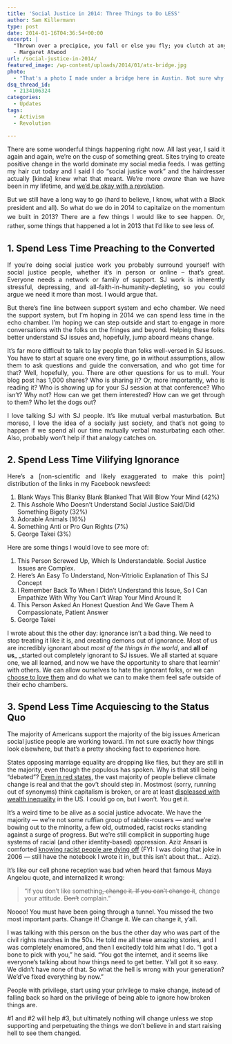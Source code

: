 ```yaml
---
title: 'Social Justice in 2014: Three Things to Do LESS'
author: Sam Killermann
type: post
date: 2014-01-16T04:36:54+00:00
excerpt: |
  "Thrown over a precipice, you fall or else you fly; you clutch at any hope, however unlikely; however – if I may use such an overworked word – miraculous. What we mean by that is, Against all odds."
  - Margaret Atwood
url: /social-justice-in-2014/
featured_image: /wp-content/uploads/2014/01/atx-bridge.jpg
photo:
  - "That's a photo I made under a bridge here in Austin. Not sure why I felt compelled to include it with this thought, but there's something bridgey going on here."
dsq_thread_id:
  - 2134106324
categories:
  - Updates
tags:
  - Activism
  - Revolution

---
```

<p style="text-align: justify;">
  There are some wonderful things happening right now. All last year, I said it again and again, we&#8217;re on the cusp of something great. Sites trying to create positive change in the world dominate my social media feeds. I was getting my hair cut today and I said I do &#8220;social justice work&#8221; and the hairdresser actually [kinda] knew what that meant. We&#8217;re more <em>aware</em> than we have been in my lifetime, and <a title="I’d be okay with a revolution." href="http://samkillermann.wpengine.com/okay-with-revolution/">we&#8217;d be okay with a revolution</a>.
</p>

<p style="text-align: justify;">
  But we still have a long way to go (hard to believe, I know, what with a Black president and all). <span style="line-height: 1.5em;">So what do we do in 2014 to capitalize on the momentum we built in 2013? There are a few things I would like to see happen. Or, rather, </span>some things that happened a lot in 2013 that I&#8217;d like to see less of.<span style="line-height: 1.5em;"><br /> </span>
</p>

<h2 style="text-align: justify;">
  1. Spend Less Time Preaching to the Converted
</h2>

<p style="text-align: justify;">
  If you&#8217;re doing social justice work you probably surround yourself with social justice people, whether it&#8217;s in person or online &#8211; that&#8217;s great. Everyone needs a network or family of support. SJ work is inherently stressful, depressing, and all-faith-in-humanity-depleting, so you could argue we need it more than most. I would argue that.
</p>

<p style="text-align: justify;">
  But there&#8217;s fine line between support system and echo chamber. We need the support system, but I&#8217;m hoping in 2014 we can spend less time in the echo chamber. I&#8217;m hoping we can step outside and start to engage in more conversations with the folks on the fringes and beyond. Helping these folks better understand SJ issues and, hopefully, jump aboard means change.
</p>

<p style="text-align: justify;">
  It&#8217;s far more difficult to talk to lay people than folks well-versed in SJ issues. You have to start at square one every time, go in without assumptions, allow them to ask questions and guide the conversation, and who got time for that? Well, hopefully, you. There are other questions for us to mull. Your blog post has 1,000 shares? Who is sharing it? Or, more importantly, who is reading it? Who is showing up for your SJ session at that conference? Who isn&#8217;t? Why not? How can we get them interested? How can we get through to them? Who let the dogs out?
</p>

<p style="text-align: justify;">
  I love talking SJ with SJ people. It&#8217;s like mutual verbal masturbation. But moreso, I love the idea of a socially just society, and that&#8217;s not going to happen if we spend all our time mutually verbal masturbating each other. Also, probably won&#8217;t help if that analogy catches on.
</p>

<h2 style="text-align: justify;">
  2. Spend Less Time Vilifying Ignorance
</h2>

<p style="text-align: justify;">
  Here&#8217;s a [non-scientific and likely exaggerated to make this point] distribution of the links in my Facebook newsfeed:
</p>

  1. Blank Ways This Blanky Blank Blanked That Will Blow Your Mind (42%)
  2. This Asshole Who Doesn&#8217;t Understand Social Justice Said/Did Something Bigoty (32%)
  3. Adorable Animals (16%)
  4. Something Anti or Pro Gun Rights (7%)
  5. George Takei (3%)

Here are some things I would love to see more of:

  1. This Person Screwed Up, Which Is Understandable. Social Justice Issues are Complex.
  2. Here&#8217;s An Easy To Understand, Non-Vitriolic Explanation of This SJ Concept
  3. I Remember Back To When I Didn&#8217;t Understand this Issue, So I Can Empathize With Why You Can&#8217;t Wrap Your Mind Around It
  4. This Person Asked An Honest Question And We Gave Them A Compassionate, Patient Answer
  5. George Takei

I wrote about this the other day: ignorance isn&#8217;t a bad thing. We need to stop treating it like it is, and creating demons out of ignorance. Most of us are incredibly ignorant about _most of the things in the world_, and **all of us**_ _started out completely ignorant to SJ issues. We all started at square one, we all learned, and now we have the opportunity to share that learnin&#8217; with others. We can allow ourselves to hate the ignorant folks, or we can [choose to love them][1] and do what we can to make them feel safe outside of their echo chambers.

## 3. Spend Less Time Acquiescing to the Status Quo

The majority of Americans support the majority of the big issues American social justice people are working toward. I&#8217;m not sure exactly how things look elsewhere, but that&#8217;s a pretty shocking fact to experience here.

States opposing marriage equality are dropping like flies, but they are still in the majority, even though the populous has spoken. Why is that still being &#8220;debated&#8221;? [Even in red states][2], the vast majority of people believe climate change is real and that the gov&#8217;t should step in. Mostmost (sorry, running out of synonyms) think capitalism is broken, or are at least [displeased with wealth inequality][3] in the US. I could go on, but I won&#8217;t. You get it.

It&#8217;s a weird time to be alive as a social justice advocate. We have the majority &#8212; we&#8217;re not some ruffian group of rabble-rousers &#8212; and we&#8217;re bowing out to the minority, a few old, outmoded, racist rocks standing against a surge of progress. But we&#8217;re still complicit in supporting huge systems of racial (and other identity-based) oppression. Aziz Ansari is comforted [knowing racist people are dying off][4] (FYI: I was doing that joke in 2006 &#8212; still have the notebook I wrote it in, but this isn&#8217;t about that&#8230; Aziz).

It&#8217;s like our cell phone reception was bad when heard that famous Maya Angelou quote, and internalized it wrong:

> “If you don&#8217;t like something<del>, change it. If you can&#8217;t change it</del>, change your attitude. <del>Don&#8217;t</del> complain.”

Noooo! You must have been going through a tunnel. You missed the two most important parts. Change it! Change it. We can change it, y&#8217;all.

I was talking with this person on the bus the other day who was part of the civil rights marches in the 50s. He told me all these amazing stories, and I was completely enamored, and then I excitedly told him what I do. &#8220;I got a bone to pick with you,&#8221; he said. &#8220;You got the internet, and it seems like everyone&#8217;s talking about how things need to get better. Y&#8217;all got it so easy. We didn&#8217;t have none of that. So what the hell is wrong with your generation? We&#8217;d&#8217;ve fixed everything by now.&#8221;

People with privilege, start using your privilege to make change, instead of falling back so hard on the privilege of being able to ignore how broken things are.

#1 and #2 will help #3, but ultimately nothing will change unless we stop supporting and perpetuating the things we don&#8217;t believe in and start raising hell to see them changed.

 [1]: http://samkillermann.wpengine.com/choose-to-love/ "Choosing to Love Instead of Allowing Ourselves to Hate"
 [2]: http://www.theguardian.com/environment/2013/nov/13/climate-change-red-state-opinion-america-study
 [3]: http://www.youtube.com/watch?v=QPKKQnijnsM
 [4]: http://teamcoco.com/video/aziz-ansari-racist-grandma